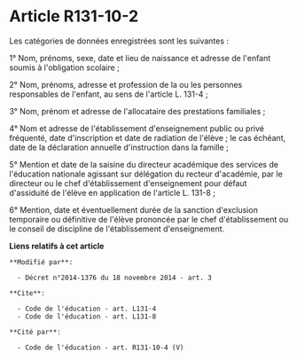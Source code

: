 # Article R131-10-2

Les catégories de données enregistrées sont les suivantes :

1° Nom, prénoms, sexe, date et lieu de naissance et adresse de l'enfant soumis à l'obligation scolaire ;

2° Nom, prénoms, adresse et profession de la ou les personnes responsables de l'enfant, au sens de l'article L. 131-4 ;

3° Nom, prénom et adresse de l'allocataire des prestations familiales ;

4° Nom et adresse de l'établissement d'enseignement public ou privé fréquenté, date d'inscription et date de radiation de
l'élève ; le cas échéant, date de la déclaration annuelle d'instruction dans la famille ;

5° Mention et date de la saisine du directeur académique des services de l'éducation nationale agissant sur délégation du
recteur d'académie, par le directeur ou le chef d'établissement d'enseignement pour défaut d'assiduité de l'élève en
application de l'article L. 131-8 ;

6° Mention, date et éventuellement durée de la sanction d'exclusion temporaire ou définitive de l'élève prononcée par le chef
d'établissement ou le conseil de discipline de l'établissement d'enseignement.

**Liens relatifs à cet article**

	**Modifié par**:

	  - Décret n°2014-1376 du 18 novembre 2014 - art. 3

	**Cite**:

	  - Code de l'éducation - art. L131-4
	  - Code de l'éducation - art. L131-8

	**Cité par**:

	  - Code de l'éducation - art. R131-10-4 (V)
